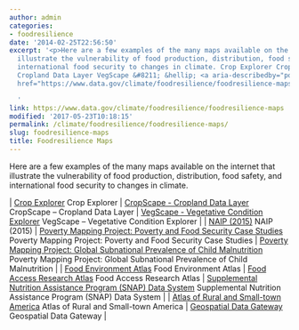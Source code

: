 ```yaml
---
author: admin
categories:
- foodresilience
date: '2014-02-25T22:56:50'
excerpt: '<p>Here are a few examples of the many maps available on the internet that
  illustrate the vulnerability of food production, distribution, food safety, and
  international food security to changes in climate. Crop Explorer CropScape &#8211;
  Cropland Data Layer VegScape &#8211; &hellip; <a aria-describedby="post-title-139921"
  href="https://www.data.gov/climate/foodresilience/foodresilience-maps">Continued</a></p>

  '
link: https://www.data.gov/climate/foodresilience/foodresilience-maps
modified: '2017-05-23T10:18:15'
permalink: /climate/foodresilience/foodresilience-maps/
slug: foodresilience-maps
title: Foodresilience Maps
---
```

Here are a few examples of the many maps available on the internet that illustrate the vulnerability of food production, distribution, food safety, and international food security to changes in climate.

| [Crop Explorer](http://www.pecad.fas.usda.gov/cropexplorer/Default.aspx "Crop Explorer")
Crop Explorer | [CropScape - Cropland Data Layer](http://nassgeodata.gmu.edu/CropScape/ "CropScape - Cropland Data Layer")
CropScape – Cropland Data Layer | [VegScape - Vegetative Condition Explorer](http://nassgeodata.gmu.edu/VegScape/ "VegScape - Vegetative Condition Explorer")
VegScape – Vegetative Condition Explorer |
| [NAIP (2015)](https://gis.apfo.usda.gov/arcgis/rest/services/NAIP "NAIP (2015)")
NAIP (2015) | [Poverty Mapping Project: Poverty and Food Security Case Studies](http://sedac.ciesin.columbia.edu/data/set/povmap-poverty-food-security-case-studies "Poverty Mapping Project: Poverty and Food Security Case Studies")
Poverty Mapping Project: Poverty and Food Security Case Studies | [Poverty Mapping Project: Global Subnational Prevalence of Child Malnutrition](http://sedac.ciesin.columbia.edu/data/set/povmap-global-subnational-prevalence-child-malnutrition "Poverty Mapping Project: Global Subnational Prevalence of Child Malnutrition")
Poverty Mapping Project: Global Subnational Prevalence of Child Malnutrition |
| [Food Environment Atlas](http://www.ers.usda.gov/data-products/food-environment-atlas/go-to-the-atlas.aspx#.U59HB41dVIZ "Food Environment Atlas")
Food Environment Atlas | [Food Access Research Atlas](http://www.ers.usda.gov/data-products/food-access-research-atlas/go-to-the-atlas.aspx#.U59APY1dXjI "Food Access Research Atlas")
Food Access Research Atlas | [Supplemental Nutrition Assistance Program (SNAP) Data System](https://www.ers.usda.gov/data-products/supplemental-nutrition-assistance-program-snap-data-system/go-to-the-map/ "Supplemental Nutrition Assistance Program (SNAP) Data System")
Supplemental Nutrition Assistance Program (SNAP) Data System |
| [Atlas of Rural and Small-town America](http://www.ers.usda.gov/data-products/atlas-of-rural-and-small-town-america/go-to-the-atlas.aspx#.U59BV41dXjI "Atlas of Rural and Small-town America")
Atlas of Rural and Small-town America | [Geospatial Data Gateway](http://datagateway.nrcs.usda.gov/GDGHome_StatusMaps.aspx "Geospatial Data Gateway")
Geospatial Data Gateway |


